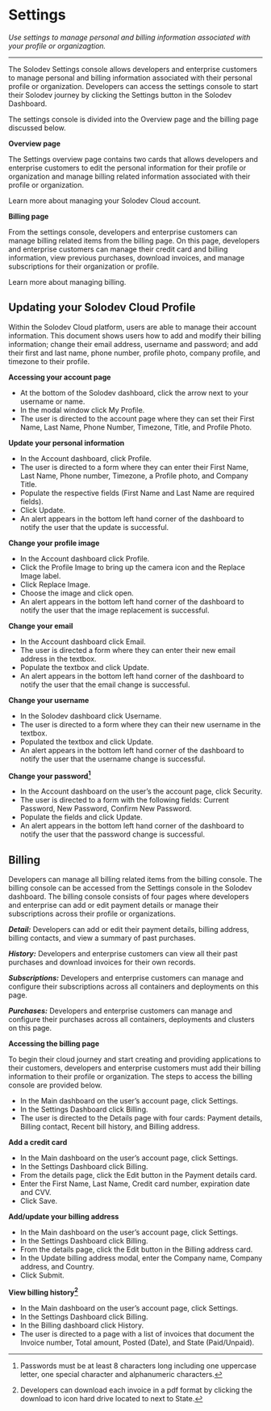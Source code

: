
# Settings

*Use settings to manage personal and billing information associated with your profile or organizagtion.*

---

The Solodev Settings console allows developers and enterprise customers to manage personal and billing information associated with their personal profile or organization. Developers can access the settings console to start their Solodev journey by clicking the Settings button in the Solodev Dashboard. 

The settings console is divided into the Overview page and the billing page discussed below. 

**Overview page**

The Settings overview page contains two cards that allows developers and enterprise customers to edit the personal information for their profile or organization and manage billing related information associated with their profile or organization. 

Learn more about managing your Solodev Cloud account. 

**Billing page**

From the settings console, developers and enterprise customers can manage billing related items from the billing page. On this page, developers and enterprise customers can manage their credit card and billing information, view previous purchases, download invoices, and manage subscriptions for their organization or profile.  

Learn more about managing billing.


## Updating your Solodev Cloud Profile

Within the Solodev Cloud platform, users are able to manage their account information. This document shows users how to add and modify their billing information; change their email address, username and password; and add their first and last name, phone number, profile photo, company profile, and timezone to their profile. 

**Accessing your account page**

- At the bottom of the Solodev dashboard, click the arrow next to your username or name. 
- In the modal window click My Profile. 
- The user is directed to the account page where they can set their First Name, Last Name, Phone Number, Timezone, Title, and Profile Photo. 

**Update your personal information**

- In the Account dashboard, click Profile. 
- The user is directed to a form where they can enter their First Name, Last Name, Phone number, Timezone, a Profile photo, and Company Title. 
- Populate the respective fields (First Name and Last Name are required fields). 
- Click Update.
- An alert appears in the bottom left hand corner of the dashboard to notify the user that the update is successful. 

**Change your profile image**

- In the Account dashboard click Profile.
- Click the Profile Image to bring up the camera icon and the Replace Image label. 
- Click Replace Image. 
- Choose the image and click open. 
- An alert appears in the bottom left hand corner of the dashboard to notify the user that the image replacement is successful.

**Change your email**

- In the Account dashboard click Email.
- The user is directed a form where they can enter their new email address in the textbox. 
- Populate the textbox and click Update. 
- An alert appears in the bottom left hand corner of the dashboard to notify the user that the email change is successful. 

**Change your username** 

- In the Solodev dashboard click Username.
- The user is directed to a form where they can their new username in the textbox. 
- Populated the textbox and click Update. 
- An alert appears in the bottom left hand corner of the dashboard to notify the user that the username change is successful. 

**Change your password[^1]**

- In the Account dashboard on the user’s the account page, click Security. 
- The user is directed to a form with the following fields: Current Password, New Password, Confirm New Password.
- Populate the fields and click Update. 
- An alert appears in the bottom left hand corner of the dashboard to notify the user that the password change is successful. 



## Billing

Developers can manage all billing related items from the billing console. The billing console can be accessed from the Settings console in the Solodev dashboard. The billing console consists of four pages where developers and enterprise can add or edit payment details or manage their subscriptions across their profile or organizations. 

***Detail:*** Developers can add or edit their payment details, billing address, billing contacts, and view a summary of past purchases. 

***History:*** Developers and enterprise customers can view all their past purchases and download invoices for their own records. 

***Subscriptions:*** Developers and enterprise customers can manage and configure their subscriptions across all containers and deployments on this page. 

***Purchases:*** Developers and enterprise customers can manage and configure their purchases across all containers, deployments and clusters on this page. 

**Accessing the billing page**

To begin their cloud journey and start creating and providing applications to their customers, developers and enterprise customers must add their billing information to their profile or organization. The steps to access the billing console are provided below.

- In the Main dashboard on the user’s account page, click Settings. 
- In the Settings Dashboard click Billing.
- The user is directed to the Details page with four cards: Payment details, Billing contact, Recent bill history, and Billing address. 

**Add a credit card**

- In the Main dashboard on the user’s account page, click Settings. 
- In the Settings Dashboard click Billing.
- From the details page, click the Edit button in the Payment details card.
- Enter the First Name, Last Name, Credit card number, expiration date and CVV.
- Click Save. 

**Add/update your billing address**

- In the Main dashboard on the user’s account page, click Settings. 
- In the Settings Dashboard click Billing.
- From the details page, click the Edit button in the Billing address card. 
- In the Update billing address modal, enter the Company name, Company address, and Country. 
- Click Submit.

**View billing history[^2]**

- In the Main dashboard on the user’s account page, click Settings. 
- In the Settings Dashboard click Billing.
- In the Billing dashboard click History.
- The user is directed to a page with a list of invoices that document the Invoice number, Total amount, Posted (Date), and State (Paid/Unpaid).


[^1]: Passwords must be at least 8 characters long including one uppercase letter, one special character and alphanumeric characters.
[^2]: Developers can download each invoice in a pdf format by clicking the download to icon hard drive located to next to State. 